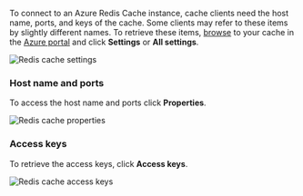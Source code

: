 To connect to an Azure Redis Cache instance, cache clients need the host name, ports, and keys of the cache. Some clients may refer to these items by slightly different names. To retrieve these items, [browse](/documentation/articles/cache-configure/#configure-redis-cache-settings) to your cache in the [Azure portal](https://portal.azure.cn) and click **Settings** or **All settings**. 

![Redis cache settings](./media/redis-cache-access-keys/redis-cache-settings.png)

### Host name and ports

To access the host name and ports click **Properties**.

![Redis cache properties](./media/redis-cache-access-keys/redis-cache-properties.png)

### Access keys

To retrieve the access keys, click **Access keys**.

![Redis cache access keys](./media/redis-cache-access-keys/redis-cache-access-keys.png)